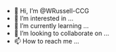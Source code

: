 - 👋 Hi, I’m @WRussell-CCG
- 👀 I’m interested in ...
- 🌱 I’m currently learning ...
- 💞️ I’m looking to collaborate on ...
- 📫 How to reach me ...

<!---
WRussell-CCG/WRussell-CCG is a ✨ special ✨ repository because its `README.md` (this file) appears on your GitHub profile.
You can click the Preview link to take a look at your changes.
--->
